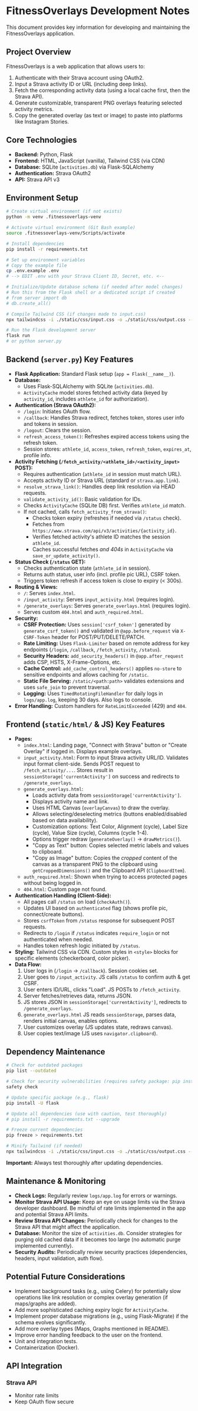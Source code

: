 # FitnessOverlays Development Notes

This document provides key information for developing and maintaining the FitnessOverlays application.

## Project Overview

FitnessOverlays is a web application that allows users to:

1. Authenticate with their Strava account using OAuth2.
2. Input a Strava activity ID or URL (including deep links).
3. Fetch the corresponding activity data (using a local cache first, then the Strava API).
4. Generate customizable, transparent PNG overlays featuring selected activity metrics.
5. Copy the generated overlay (as text or image) to paste into platforms like Instagram Stories.

## Core Technologies

- **Backend:** Python, Flask
- **Frontend:** HTML, JavaScript (vanilla), Tailwind CSS (via CDN)
- **Database:** SQLite (`activities.db`) via Flask-SQLAlchemy
- **Authentication:** Strava OAuth2
- **API:** Strava API v3

## Environment Setup

```bash
# Create virtual environment (if not exists)
python -m venv .fitnessoverlays-venv

# Activate virtual environment (Git Bash example)
source .fitnessoverlays-venv/Scripts/activate

# Install dependencies
pip install -r requirements.txt

# Set up environment variables
# Copy the example file
cp .env.example .env
# --> EDIT .env with your Strava Client ID, Secret, etc. <--

# Initialize/Update database schema (if needed after model changes)
# Run this from the Flask shell or a dedicated script if created
# from server import db
# db.create_all()

# Compile Tailwind CSS (if changes made to input.css)
npx tailwindcss -i ./static/css/input.css -o ./static/css/output.css --minify

# Run the Flask development server
flask run
# or python server.py
```

## Backend (`server.py`) Key Features

- **Flask Application:** Standard Flask setup (`app = Flask(__name__)`).
- **Database:**
    - Uses Flask-SQLAlchemy with SQLite (`activities.db`).
    - `ActivityCache` model stores fetched activity data (keyed by `activity_id`, includes `athlete_id` for authorization).
- **Authentication (Strava OAuth2):**
    - `/login`: Initiates OAuth flow.
    - `/callback`: Handles Strava redirect, fetches token, stores user info and tokens in session.
    - `/logout`: Clears the session.
    - `refresh_access_token()`: Refreshes expired access tokens using the refresh token.
    - Session stores: `athlete_id`, `access_token`, `refresh_token`, `expires_at`, profile info.
- **Activity Fetching (`/fetch_activity/<athlete_id>/<activity_input>` POST):**
    - Requires authentication (`athlete_id` in session must match URL).
    - Accepts activity ID or Strava URL (standard or `strava.app.link`).
    - `resolve_strava_link()`: Handles deep link resolution via HEAD requests.
    - `validate_activity_id()`: Basic validation for IDs.
    - Checks `ActivityCache` (SQLite DB) first. Verifies `athlete_id` match.
    - If not cached, calls `fetch_activity_from_strava()`:
        - Checks token expiry (refreshes if needed via `/status` check).
        - Fetches from `https://www.strava.com/api/v3/activities/{activity_id}`.
        - Verifies fetched activity's athlete ID matches the session `athlete_id`.
        - Caches successful fetches *and 404s* in `ActivityCache` via `save_or_update_activity()`.
- **Status Check (`/status` GET):**
    - Checks authentication state (`athlete_id` in session).
    - Returns auth status, user info (incl. profile pic URL), CSRF token.
    - Triggers token refresh if access token is close to expiry (< 300s).
- **Routing & Views:**
    - `/`: Serves `index.html`.
    - `/input_activity`: Serves `input_activity.html` (requires login).
    - `/generate_overlays`: Serves `generate_overlays.html` (requires login).
    - Serves custom `404.html` and `auth_required.html`.
- **Security:**
    - **CSRF Protection:** Uses `session['csrf_token']` generated by `generate_csrf_token()` and validated in `@app.before_request` via `X-CSRF-Token` header for POST/PUT/DELETE/PATCH.
    - **Rate Limiting:** Uses `Flask-Limiter` based on remote address for key endpoints (`/login`, `/callback`, `/fetch_activity`, `/status`).
    - **Security Headers:** `add_security_headers()` in `@app.after_request` adds CSP, HSTS, X-Frame-Options, etc.
    - **Cache Control:** `add_cache_control_headers()` applies `no-store` to sensitive endpoints and allows caching for `/static`.
    - **Static File Serving:** `/static/<path:path>` validates extensions and uses `safe_join` to prevent traversal.
    - **Logging:** Uses `TimedRotatingFileHandler` for daily logs in `logs/app.log`, keeping 30 days. Also logs to console.
- **Error Handling:** Custom handlers for `RateLimitExceeded` (429) and `404`.

## Frontend (`static/html/` & JS) Key Features

- **Pages:**
    - `index.html`: Landing page, "Connect with Strava" button or "Create Overlay" if logged in. Displays example overlays.
    - `input_activity.html`: Form to input Strava activity URL/ID. Validates input format client-side. Sends POST request to `/fetch_activity/...`. Stores result in `sessionStorage['currentActivity']` on success and redirects to `/generate_overlays`.
    - `generate_overlays.html`:
        - Loads activity data from `sessionStorage['currentActivity']`.
        - Displays activity name and link.
        - Uses HTML Canvas (`overlayCanvas`) to draw the overlay.
        - Allows selecting/deselecting metrics (buttons enabled/disabled based on data availability).
        - Customization options: Text Color, Alignment (cycle), Label Size (cycle), Value Size (cycle), Columns (cycle 1-4).
        - Options trigger redraw (`generateOverlay()` -> `drawMetrics()`).
        - "Copy as Text" button: Copies selected metric labels and values to clipboard.
        - "Copy as Image" button: Copies the *cropped* content of the canvas as a transparent PNG to the clipboard using `getCroppedDimensions()` and the Clipboard API (`ClipboardItem`).
    - `auth_required.html`: Shown when trying to access protected pages without being logged in.
    - `404.html`: Custom page not found.
- **Authentication Handling (Client-Side):**
    - All pages call `/status` on load (`checkAuth()`).
    - Updates UI based on `authenticated` flag (shows profile pic, connect/create buttons).
    - Stores `csrfToken` from `/status` response for subsequent POST requests.
    - Redirects to `/login` if `/status` indicates `require_login` or not authenticated when needed.
    - Handles token refresh logic initiated by `/status`.
- **Styling:** Tailwind CSS via CDN. Custom styles in `<style>` blocks for specific elements (checkerboard, color picker).
- **Data Flow:**
    1. User logs in (`/login` -> `/callback`). Session cookies set.
    2. User goes to `/input_activity`. JS calls `/status` to confirm auth & get CSRF.
    3. User enters ID/URL, clicks "Load". JS POSTs to `/fetch_activity`.
    4. Server fetches/retrieves data, returns JSON.
    5. JS stores JSON in `sessionStorage['currentActivity']`, redirects to `/generate_overlays`.
    6. `generate_overlays.html` JS reads `sessionStorage`, parses data, renders initial canvas, enables options.
    7. User customizes overlay (JS updates state, redraws canvas).
    8. User copies text/image (JS uses `navigator.clipboard`).

## Dependency Maintenance

```bash
# Check for outdated packages
pip list --outdated

# Check for security vulnerabilities (requires safety package: pip install safety)
safety check

# Update specific package (e.g., flask)
pip install -U flask

# Update all dependencies (use with caution, test thoroughly)
# pip install -r requirements.txt --upgrade

# Freeze current dependencies
pip freeze > requirements.txt

# Minify Tailwind (if needed)
npx tailwindcss -i ./static/css/input.css -o ./static/css/output.css --minify
```

**Important:** Always test thoroughly after updating dependencies.

## Maintenance & Monitoring

- **Check Logs:** Regularly review `logs/app.log` for errors or warnings.
- **Monitor Strava API Usage:** Keep an eye on usage limits via the Strava developer dashboard. Be mindful of rate limits implemented in the app and potential Strava API limits.
- **Review Strava API Changes:** Periodically check for changes to the Strava API that might affect the application.
- **Database:** Monitor the size of `activities.db`. Consider strategies for purging old cached data if it becomes too large (no automatic purge implemented currently).
- **Security Audits:** Periodically review security practices (dependencies, headers, input validation, auth flow).

## Potential Future Considerations

- Implement background tasks (e.g., using Celery) for potentially slow operations like link resolution or complex overlay generation (if maps/graphs are added).
- Add more sophisticated caching expiry logic for `ActivityCache`.
- Implement proper database migrations (e.g., using Flask-Migrate) if the schema evolves significantly.
- Add more overlay types (Maps, Graphs mentioned in README).
- Improve error handling feedback to the user on the frontend.
- Unit and integration tests.
- Containerization (Docker).

## API Integration

### Strava API

- Monitor rate limits
- Keep OAuth flow secure
